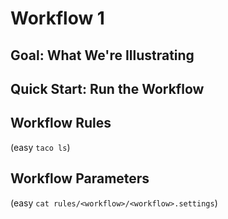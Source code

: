 # Workflow 1

## Goal: What We're Illustrating

## Quick Start: Run the Workflow

## Workflow Rules

(easy `taco ls`)

## Workflow Parameters

(easy `cat rules/<workflow>/<workflow>.settings`)


